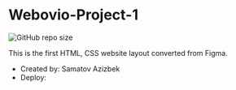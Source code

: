 # Webovio-Project-1

![GitHub repo size](https://img.shields.io/github/repo-size/codewithsadee/anon-ecommerce-website)

This is the first HTML, CSS website layout converted from Figma.

- Created by: Samatov Azizbek
- Deploy:
